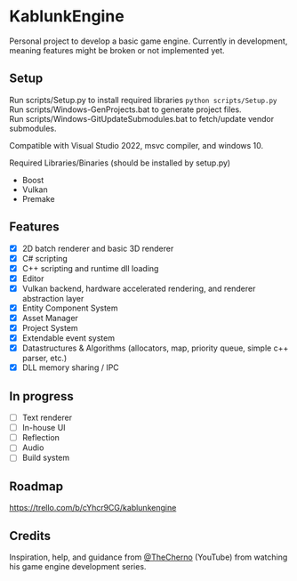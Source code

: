 # KablunkEngine 

Personal project to develop a basic game engine. Currently in development, meaning features might be broken or not implemented yet. 

## Setup

Run scripts/Setup.py to install required libraries `python scripts/Setup.py`  
Run scripts/Windows-GenProjects.bat to generate project files.  
Run scripts/Windows-GitUpdateSubmodules.bat to fetch/update vendor submodules.  

Compatible with Visual Studio 2022, msvc compiler, and windows 10.  

Required Libraries/Binaries (should be installed by setup.py)
- Boost
- Vulkan
- Premake

## Features

- [x] 2D batch renderer and basic 3D renderer
- [x] C# scripting
- [x] C++ scripting and runtime dll loading
- [x] Editor
- [x] Vulkan backend, hardware accelerated rendering, and renderer abstraction layer
- [x] Entity Component System
- [x] Asset Manager
- [x] Project System
- [x] Extendable event system
- [x] Datastructures & Algorithms (allocators, map, priority queue, simple c++ parser, etc.)
- [x] DLL memory sharing / IPC

## In progress

- [ ] Text renderer
- [ ] In-house UI
- [ ] Reflection
- [ ] Audio
- [ ] Build system

## Roadmap

https://trello.com/b/cYhcr9CG/kablunkengine

## Credits

Inspiration, help, and guidance from [@TheCherno](https://www.youtube.com/channel/UCQ-W1KE9EYfdxhL6S4twUNw) (YouTube) from watching his game engine development series. 
